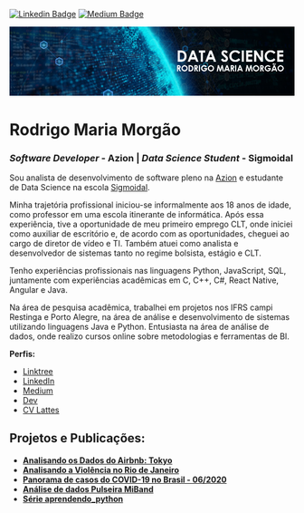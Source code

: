 [![Linkedin Badge](https://img.shields.io/badge/-rodrigomariamorgao-blue?style=flat-square&logo=Linkedin&logoColor=white)](https://www.linkedin.com/in/rodrigomariamorgao)
[![Medium Badge](https://badgen.net/badge/icon/rodrigomariamorgao?icon=medium&label)](https://medium.com/@rodrigomariamorgao)

<p align="center">
  <img src="banner2.png" >
</p>

# Rodrigo Maria Morgão
### *Software Developer* - Azion | *Data Science Student* - Sigmoidal

Sou analista de desenvolvimento de software pleno na [Azion](https://www.azion.com) e estudante de Data Science na escola [Sigmoidal](https://sigmoidal.ai).

Minha trajetória profissional iniciou-se informalmente aos 18 anos de idade, como professor em uma escola itinerante de informática. Após essa experiência, tive a oportunidade de meu primeiro emprego CLT, onde iniciei como auxiliar de escritório e, de acordo com as oportunidades, cheguei ao cargo de diretor de vídeo e TI. Também atuei como analista e desenvolvedor de sistemas tanto no regime bolsista, estágio e CLT.

Tenho experiências profissionais nas linguagens Python, JavaScript, SQL, juntamente com experiências acadêmicas em C, C++, C#, React Native, Angular e Java.

Na área de pesquisa acadêmica, trabalhei em projetos nos IFRS campi Restinga e Porto Alegre, na área de análise e desenvolvimento de sistemas utilizando linguagens Java e Python. Entusiasta na área de análise de dados, onde realizo cursos online sobre metodologias e ferramentas de BI.

**Perfis:**
* [Linktree](https://linktr.ee/rodrigomariamorgao)
* [LinkedIn](https://www.linkedin.com/in/rodrigomariamorgao)
* [Medium](https://medium.com/@rodrigomariamorgao)
* [Dev](https://dev.to/rodrigomariamorgao)
* [CV Lattes](http://lattes.cnpq.br/5523615522413408)

## Projetos e Publicações:
* [**Analisando os Dados do Airbnb: Tokyo**](https://github.com/rodrigomariamorgao/portfolio_data_science/blob/master/Analisando_os_Dados_do_Airbnb_Tokyo.ipynb)
* [**Analisando a Violência no Rio de Janeiro**](https://github.com/rodrigomariamorgao/portfolio_data_science/blob/master/Analisando_a_Violencia_RJ.ipynb)
* [**Panorama de casos do COVID-19 no Brasil - 06/2020**](https://github.com/rodrigomariamorgao/portfolio_data_science/blob/master/Panorama_de_casos_do_COVID_19_no_Brasil_06_2020.ipynb)
* [**Análise de dados Pulseira MiBand**](https://github.com/rodrigomariamorgao/portfolio_data_science/tree/master/streamlit_miband)
* [**Série aprendendo_python**](https://medium.com/@rodrigomariamorgao/aprendendo-python-01-vari%C3%A1veis-5fd4298fa4e2?source=your_stories_page---------------------------)
